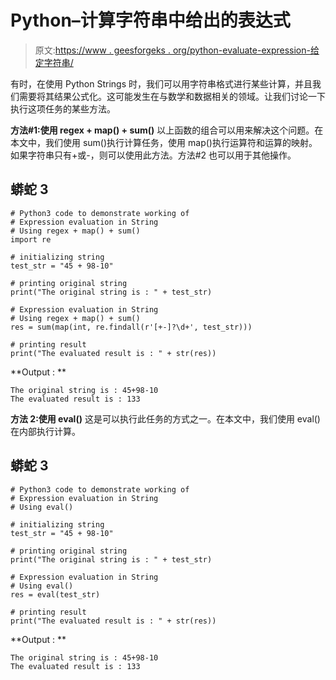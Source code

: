 # Python–计算字符串中给出的表达式

> 原文:[https://www . geesforgeks . org/python-evaluate-expression-给定字符串/](https://www.geeksforgeeks.org/python-evaluate-expression-given-in-string/)

有时，在使用 Python Strings 时，我们可以用字符串格式进行某些计算，并且我们需要将其结果公式化。这可能发生在与数学和数据相关的领域。让我们讨论一下执行这项任务的某些方法。

**方法#1:使用 regex + map() + sum()**
以上函数的组合可以用来解决这个问题。在本文中，我们使用 sum()执行计算任务，使用 map()执行运算符和运算的映射。如果字符串只有+或-，则可以使用此方法。方法#2 也可以用于其他操作。

## 蟒蛇 3

```
# Python3 code to demonstrate working of
# Expression evaluation in String
# Using regex + map() + sum()
import re

# initializing string
test_str = "45 + 98-10"

# printing original string
print("The original string is : " + test_str)

# Expression evaluation in String
# Using regex + map() + sum()
res = sum(map(int, re.findall(r'[+-]?\d+', test_str)))

# printing result
print("The evaluated result is : " + str(res))
```

**Output : **

```
The original string is : 45+98-10
The evaluated result is : 133
```

**方法 2:使用 eval()**
这是可以执行此任务的方式之一。在本文中，我们使用 eval()在内部执行计算。

## 蟒蛇 3

```
# Python3 code to demonstrate working of
# Expression evaluation in String
# Using eval()

# initializing string
test_str = "45 + 98-10"

# printing original string
print("The original string is : " + test_str)

# Expression evaluation in String
# Using eval()
res = eval(test_str)

# printing result
print("The evaluated result is : " + str(res))
```

**Output : **

```
The original string is : 45+98-10
The evaluated result is : 133
```